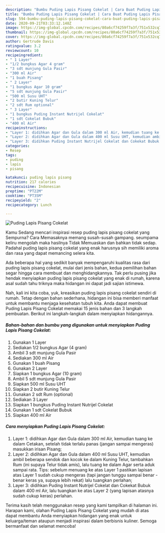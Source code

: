 ```yaml
---
description: "Bumbu Puding Lapis Pisang Cokelat | Cara Buat Puding Lapis Pisang Cokelat Yang Bisa Manjain Lidah"
title: "Bumbu Puding Lapis Pisang Cokelat | Cara Buat Puding Lapis Pisang Cokelat Yang Bisa Manjain Lidah"
slug: 594-bumbu-puding-lapis-pisang-cokelat-cara-buat-puding-lapis-pisang-cokelat-yang-bisa-manjain-lidah
date: 2020-09-21T03:33:12.148Z
image: https://img-global.cpcdn.com/recipes/80a6cf74259f7a3f/751x532cq70/puding-lapis-pisang-cokelat-foto-resep-utama.jpg
thumbnail: https://img-global.cpcdn.com/recipes/80a6cf74259f7a3f/751x532cq70/puding-lapis-pisang-cokelat-foto-resep-utama.jpg
cover: https://img-global.cpcdn.com/recipes/80a6cf74259f7a3f/751x532cq70/puding-lapis-pisang-cokelat-foto-resep-utama.jpg
author: Gertrude Davis
ratingvalue: 3.2
reviewcount: 10
recipeingredient:
- " 1 Layer"
- "1/2 bungkus Agar 4 gram"
- "3 sdt munjung Gula Pasir"
- "300 ml Air"
- "1 buah Pisang"
- " 2 Layer"
- "1 bungkus Agar 10 gram"
- "5 sdt munjung Gula Pasir"
- "500 ml Susu UHT"
- "2 butir Kuning Telur"
- "2 sdt Rum optional"
- " 3 Layer"
- "1 bungkus Puding Instant Nutrijel Cokelat"
- "1 sdt Cokelat Bubuk"
- "400 ml Air"
recipeinstructions:
- "Layer 1: didihkan Agar dan Gula dalam 300 ml Air, kemudian tuang ke dalam Cetakan, setelah tidak terlalu panas (jangan sampai mengeras) masukkan irisan Pisang;"
- "Layer 2: didihkan Agar dan Gula dalam 400 ml Susu UHT, kemudian ambil beberapa sendok dan kocok ke dalam Kuning Telur, tambahkan Rum (ini supaya Telur tidak amis), lalu tuang ke dalam Agar serta aduk sampai rata. Tips: sebelum menuang ke atas Layer 1 pastikan lapisan atas Layer 1 sudah cukup mengeras (tapi jangan tunggu sampai benar - benar keras ya, supaya lebih rekat) lalu tuangkan perlahan;"
- "Layer 3: didihkan Puding Instant Nutrijel Cokelat dan Cokekat Bubuk dalam 400 ml Air, lalu tuangkan ke atas Layer 2 (yang lapisan atasnya sudah cukup keras) perlahan."
categories:
- Resep
tags:
- puding
- lapis
- pisang

katakunci: puding lapis pisang 
nutrition: 217 calories
recipecuisine: Indonesian
preptime: "PT22M"
cooktime: "PT35M"
recipeyield: "2"
recipecategory: Lunch

---
```



![Puding Lapis Pisang Cokelat](https://img-global.cpcdn.com/recipes/80a6cf74259f7a3f/751x532cq70/puding-lapis-pisang-cokelat-foto-resep-utama.jpg)

Kamu Sedang mencari inspirasi resep puding lapis pisang cokelat yang Sempurna? Cara Memasaknya memang susah-susah gampang. seumpama keliru mengolah maka hasilnya Tidak Memuaskan dan bahkan tidak sedap. Padahal puding lapis pisang cokelat yang enak harusnya sih memiliki aroma dan rasa yang dapat memancing selera kita.



Ada beberapa hal yang sedikit banyak mempengaruhi kualitas rasa dari puding lapis pisang cokelat, mulai dari jenis bahan, kedua pemilihan bahan segar hingga cara membuat dan menghidangkannya. Tak perlu pusing jika hendak menyiapkan puding lapis pisang cokelat yang enak di rumah, karena asal sudah tahu triknya maka hidangan ini dapat jadi sajian istimewa.


Nah, kali ini kita coba, yuk, kreasikan puding lapis pisang cokelat sendiri di rumah. Tetap dengan bahan sederhana, hidangan ini bisa memberi manfaat untuk membantu menjaga kesehatan tubuh kita. Anda dapat membuat Puding Lapis Pisang Cokelat memakai 15 jenis bahan dan 3 langkah pembuatan. Berikut ini langkah-langkah dalam menyiapkan hidangannya.

<!--inarticleads1-->

##### Bahan-bahan dan bumbu yang digunakan untuk menyiapkan Puding Lapis Pisang Cokelat:

1. Gunakan  1 Layer
1. Sediakan 1/2 bungkus Agar (4 gram)
1. Ambil 3 sdt munjung Gula Pasir
1. Sediakan 300 ml Air
1. Gunakan 1 buah Pisang
1. Gunakan  2 Layer
1. Siapkan 1 bungkus Agar (10 gram)
1. Ambil 5 sdt munjung Gula Pasir
1. Siapkan 500 ml Susu UHT
1. Siapkan 2 butir Kuning Telur
1. Gunakan 2 sdt Rum (optional)
1. Sediakan  3 Layer
1. Siapkan 1 bungkus Puding Instant Nutrijel Cokelat
1. Gunakan 1 sdt Cokelat Bubuk
1. Siapkan 400 ml Air




<!--inarticleads2-->

##### Cara menyiapkan Puding Lapis Pisang Cokelat:

1. Layer 1: didihkan Agar dan Gula dalam 300 ml Air, kemudian tuang ke dalam Cetakan, setelah tidak terlalu panas (jangan sampai mengeras) masukkan irisan Pisang;
1. Layer 2: didihkan Agar dan Gula dalam 400 ml Susu UHT, kemudian ambil beberapa sendok dan kocok ke dalam Kuning Telur, tambahkan Rum (ini supaya Telur tidak amis), lalu tuang ke dalam Agar serta aduk sampai rata. Tips: sebelum menuang ke atas Layer 1 pastikan lapisan atas Layer 1 sudah cukup mengeras (tapi jangan tunggu sampai benar - benar keras ya, supaya lebih rekat) lalu tuangkan perlahan;
1. Layer 3: didihkan Puding Instant Nutrijel Cokelat dan Cokekat Bubuk dalam 400 ml Air, lalu tuangkan ke atas Layer 2 (yang lapisan atasnya sudah cukup keras) perlahan.




Terima kasih telah menggunakan resep yang kami tampilkan di halaman ini. Harapan kami, olahan Puding Lapis Pisang Cokelat yang mudah di atas dapat membantu Anda menyiapkan hidangan yang enak untuk keluarga/teman ataupun menjadi inspirasi dalam berbisnis kuliner. Semoga bermanfaat dan selamat mencoba!
